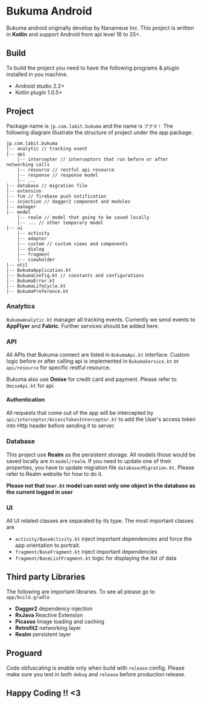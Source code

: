 # Bukuma Android

Bukuma android originally develop by Nanameue Inc. This project is written in **Kotlin**
and support Android from api level 16 to 25+.

## Build

To build the project you need to have the
following programs & plugin installed in you machine.

- Android studio 2.2+
- Kotlin plugin 1.0.5+

## Project

Package name is `jp.com.labit.bukuma` and the name is `ブクマ！`
The following diagram illustrate the structure of project under the app package.

```
jp.com.labit.bukuma
|-- analytic // tracking event
|-- api
    |-- intercepter // interceptors that run before or after networking calls
    |-- resource // restful api resource
    |-- response // response model
    |-- ...
|-- database // migration file
|-- extension
|-- fcm // firebase push notification
|-- injection // dagger2 component and modules
|-- manager
|-- model
    |-- realm // model that going to be saved locally
    |-- ... // other temporary model
|-- ui
    |-- activity
    |-- adapter
    |-- custom // custom views and components
    |-- dialog
    |-- fragment
    |-- viewholder
|-- util
|-- BukumaApplication.kt
|-- BukumaConfig.kt // constants and configurations
|-- BukumaError.kt
|-- BukumaLifeCycle.kt
|-- BukumaPreference.kt

```

### Analytics

`BukumaAnalytic.kt` manager all tracking events. Currently we send events to **AppFlyer** and **Fabric**.
Further services should be added here.

### API

All APIs that Bukuma connect are listed in `BukumaApi.kt` interface. Custom logic before or after calling api
is implemented in `BukumaService.kt` or `api/resource` for specific restful resource.

Bukuma also use **Omise** for credit card and payment. Please refer to `OmiseApi.kt` for api.

#### Authentication

All requests that come out of the app will be intercepted by `api/interceptor/AccessTokenInterceptor.kt`
to add the User's access token into Http header before sending it to server.

### Database

This project use **Realm** as the persistent storage. All models those would be saved locally are in
`model/realm`. If you need to update one of their properties, you have to update migration file `database/Migration.kt`.
Please refer to Realm website for how to do it.

**Please not that `User.kt` model can exist only one object in the database as the current logged in user**

### UI

All UI related classes are separated by its type. The most important classes are

- `activity/BaseActivity.kt` inject important dependencies and force the app orientation to portrait.
- `fragment/BaseFragment.kt` inject important dependencies
- `fragment/BaseListFragment.kt` logic for displaying the list of data

## Third party Libraries

The following are important libraries. To see all please go to `app/build.gradle`

- **Dagger2** dependency injection
- **RxJava** Reactive Extension
- **Picasso** Image loading and caching
- **Retrofit2** networking layer
- **Realm** persistent layer

## Proguard

Code obfuscating is enable only when build with `release` config. Please make sure you test in both
`debug` and `release` before production release.

## Happy Coding !! <3